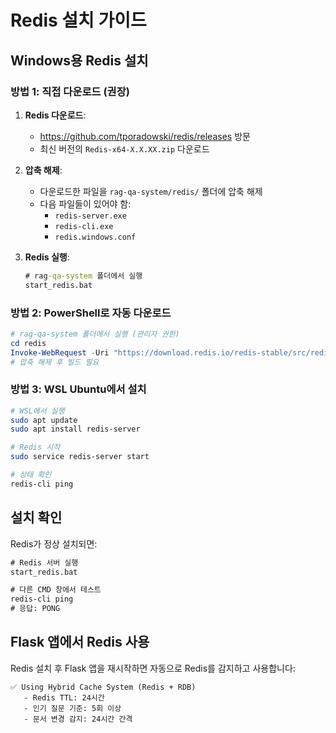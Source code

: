 # Redis 설치 가이드

## Windows용 Redis 설치

### 방법 1: 직접 다운로드 (권장)

1. **Redis 다운로드**:
   - https://github.com/tporadowski/redis/releases 방문
   - 최신 버전의 `Redis-x64-X.X.XX.zip` 다운로드

2. **압축 해제**:
   - 다운로드한 파일을 `rag-qa-system/redis/` 폴더에 압축 해제
   - 다음 파일들이 있어야 함:
     - `redis-server.exe`
     - `redis-cli.exe`
     - `redis.windows.conf`

3. **Redis 실행**:
   ```cmd
   # rag-qa-system 폴더에서 실행
   start_redis.bat
   ```

### 방법 2: PowerShell로 자동 다운로드

```powershell
# rag-qa-system 폴더에서 실행 (관리자 권한)
cd redis
Invoke-WebRequest -Uri "https://download.redis.io/redis-stable/src/redis-7.2.0.tar.gz" -OutFile "redis.tar.gz"
# 압축 해제 후 빌드 필요
```

### 방법 3: WSL Ubuntu에서 설치

```bash
# WSL에서 실행
sudo apt update
sudo apt install redis-server

# Redis 시작
sudo service redis-server start

# 상태 확인
redis-cli ping
```

## 설치 확인

Redis가 정상 설치되면:

```cmd
# Redis 서버 실행
start_redis.bat

# 다른 CMD 창에서 테스트
redis-cli ping
# 응답: PONG
```

## Flask 앱에서 Redis 사용

Redis 설치 후 Flask 앱을 재시작하면 자동으로 Redis를 감지하고 사용합니다:

```
✅ Using Hybrid Cache System (Redis + RDB)
   - Redis TTL: 24시간
   - 인기 질문 기준: 5회 이상
   - 문서 변경 감지: 24시간 간격
```